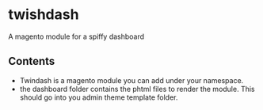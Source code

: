 # twishdash
A magento module for a spiffy dashboard

## Contents

- Twindash is a magento module you can add under your namespace.
- the dashboard folder contains the phtml files to render the module. This should go into you admin theme template folder.
